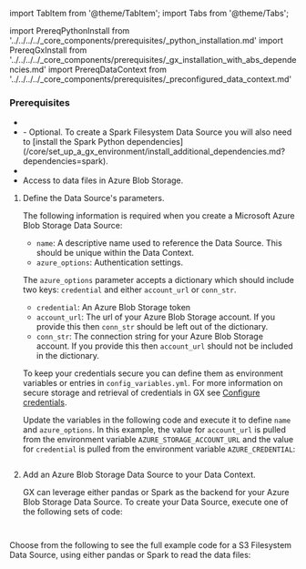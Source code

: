 import TabItem from '@theme/TabItem';
import Tabs from '@theme/Tabs';

import PrereqPythonInstall from '../../../../_core_components/prerequisites/_python_installation.md'
import PrereqGxInstall from '../../../../_core_components/prerequisites/_gx_installation_with_abs_dependencies.md'
import PrereqDataContext from '../../../../_core_components/prerequisites/_preconfigured_data_context.md'

### Prerequisites
- <PrereqPythonInstall/>
- <PrereqGxInstall/>
  - Optional. To create a Spark Filesystem Data Source you will also need to [install the Spark Python dependencies](/core/set_up_a_gx_environment/install_additional_dependencies.md?dependencies=spark).
- <PrereqDataContext/>
- Access to data files in Azure Blob Storage.

<Tabs>

<TabItem value="procedure" label="Procedure">

1. Define the Data Source's parameters.

   The following information is required when you create a Microsoft Azure Blob Storage Data Source:

   - `name`: A descriptive name used to reference the Data Source.  This should be unique within the Data Context.
   - `azure_options`: Authentication settings.
   
   The `azure_options` parameter accepts a dictionary which should include two keys: `credential` and either `account_url` or `conn_str`.

   - `credential`: An Azure Blob Storage token
   - `account_url`: The url of your Azure Blob Storage account.  If you provide this then `conn_str` should be left out of the dictionary.
   - `conn_str`: The connection string for your Azure Blob Storage account.  If you provide this then `account_url` should not be included in the dictionary.

   To keep your credentials secure you can define them as environment variables or entries in `config_variables.yml`.  For more information on secure storage and retrieval of credentials in GX see [Configure credentials](/core/connect_to_data/sql_data/sql_data.md#configure-credentials).

   Update the variables in the following code and execute it to define `name` and `azure_options`.  In this example, the value for `account_url` is pulled from the environment variable `AZURE_STORAGE_ACCOUNT_URL` and the value for `credential` is pulled from the environment variable `AZURE_CREDENTIAL`:

   ```python title="Python" name="docs/docusaurus/docs/core/connect_to_data/filesystem_data/_create_a_data_source/_abs/_spark.py - define parameters"
   ```

2. Add an Azure Blob Storage Data Source to your Data Context.

   GX can leverage either pandas or Spark as the backend for your Azure Blob Storage Data Source.  To create your Data Source, execute one of the following sets of code:

   <Tabs queryString="data_source_type" groupId="data_source_type" defaultValue='pandas_filesystem'>

   <TabItem value="pandas_filesystem" label="pandas">

   ```python title="Python" name="docs/docusaurus/docs/core/connect_to_data/filesystem_data/_create_a_data_source/_abs/_pandas.py - add Data Source"
   ```

   </TabItem>

   <TabItem value="spark" label="Spark">

   ```python title="Python" name="docs/docusaurus/docs/core/connect_to_data/filesystem_data/_create_a_data_source/_abs/_spark.py - add Data Source"
   ```

   </TabItem>

   </Tabs>

</TabItem>

<TabItem value="sample_code" label="Sample code">

   Choose from the following to see the full example code for a S3 Filesystem Data Source, using either pandas or Spark to read the data files:

   <Tabs queryString="data_source_type" groupId="data_source_type" defaultValue='pandas_filesystem'>

   <TabItem value="pandas_filesystem" label="pandas example">

   ```python title="Python" name="docs/docusaurus/docs/core/connect_to_data/filesystem_data/_create_a_data_source/_abs/_pandas.py - full example"
   ```

   </TabItem>

   <TabItem value="spark" label="Spark example">

   ```python title="Python" name="docs/docusaurus/docs/core/connect_to_data/filesystem_data/_create_a_data_source/_abs/_spark.py - full example"
   ```

   </TabItem>

   </Tabs>

</TabItem>

</Tabs>